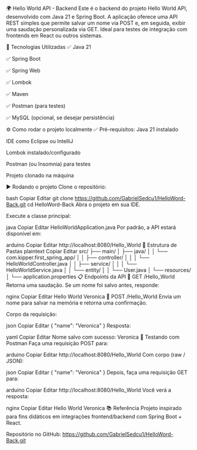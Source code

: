 🌍 Hello World API - Backend
Este é o backend do projeto Hello World API, desenvolvido com Java 21 e Spring Boot. A aplicação oferece uma API REST simples que permite salvar um nome via POST e, em seguida, exibir uma saudação personalizada via GET. Ideal para testes de integração com frontends em React ou outros sistemas.

🚀 Tecnologias Utilizadas
✅ Java 21

✅ Spring Boot

✅ Spring Web

✅ Lombok

✅ Maven

✅ Postman (para testes)

✅ MySQL (opcional, se desejar persistência)

⚙️ Como rodar o projeto localmente
✅ Pré-requisitos:
Java 21 instalado

IDE como Eclipse ou IntelliJ

Lombok instalado/configurado

Postman (ou Insomnia) para testes

Projeto clonado na máquina

▶️ Rodando o projeto
Clone o repositório:

bash
Copiar
Editar
git clone https://github.com/GabrielSedcu1/HelloWord-Back.git
cd HelloWord-Back
Abra o projeto em sua IDE.

Execute a classe principal:

java
Copiar
Editar
HelloWorldApplication.java
Por padrão, a API estará disponível em:

arduino
Copiar
Editar
http://localhost:8080/Hello_World
📁 Estrutura de Pastas
plaintext
Copiar
Editar
src/
├── main/
│   ├── java/
│   │   └── com.kipper.first_spring_app/
│   │       ├── controller/
│   │       │   └── HelloWorldController.java
│   │       ├── service/
│   │       │   └── HelloWorldService.java
│   │       └── entity/
│   │           └── User.java
│   └── resources/
│       └── application.properties
📋 Endpoints da API
🔸 GET /Hello_World
Retorna uma saudação. Se um nome foi salvo antes, responde:

nginx
Copiar
Editar
Hello World Veronica
🔸 POST /Hello_World
Envia um nome para salvar na memória e retorna uma confirmação.

Corpo da requisição:

json
Copiar
Editar
{
  "name": "Veronica"
}
Resposta:

yaml
Copiar
Editar
Nome salvo com sucesso: Veronica
🧪 Testando com Postman
Faça uma requisição POST para:

arduino
Copiar
Editar
http://localhost:8080/Hello_World
Com corpo (raw / JSON):

json
Copiar
Editar
{ "name": "Veronica" }
Depois, faça uma requisição GET para:

arduino
Copiar
Editar
http://localhost:8080/Hello_World
Você verá a resposta:

nginx
Copiar
Editar
Hello World Veronica
📚 Referência
Projeto inspirado para fins didáticos em integrações frontend/backend com Spring Boot + React.

Repositório no GitHub:
https://github.com/GabrielSedcu1/HelloWord-Back.git

